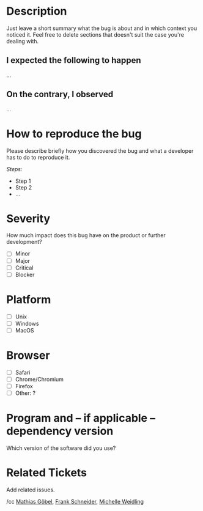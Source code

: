 # Description

Just leave a short summary what the bug is about and in which context you noticed it.
Feel free to delete sections that doesn't suit the case you're dealing with.

## I expected the following to happen

…

## On the contrary, I observed

…

# How to reproduce the bug

Please describe briefly how you discovered the bug and what a developer has to do to reproduce it.

_Steps:_

* Step 1
* Step 2
* ...

# Severity

How much impact does this bug have on the product or further development?

* [ ] Minor
* [ ] Major
* [ ] Critical
* [ ] Blocker

# Platform

* [ ] Unix
* [ ] Windows
* [ ] MacOS

# Browser

* [ ] Safari
* [ ] Chrome/Chromium
* [ ] Firefox
* [ ] Other: ?

# Program and – if applicable – dependency version

Which version of the software did you use?

# Related Tickets

Add related issues.

/cc [Mathias Göbel](https://gitlab.gwdg.de/mgoebel), [Frank Schneider](https://gitlab.gwdg.de/schneider210), [Michelle Weidling](https://gitlab.gwdg.de/mrodzis)
